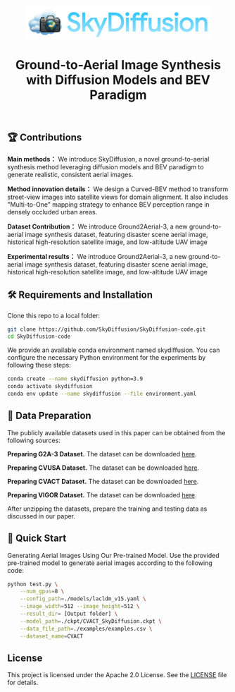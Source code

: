 

<div align="center">
	<img src="./img/skydiffusion_icon.png" alt="" height=75>
	<h1>Ground-to-Aerial Image Synthesis with  Diffusion Models and BEV Paradigm</h1>
</div>


<img src="./img/pipeline.jpg" alt="">


## 🏆 Contributions

**Main methods：** We introduce SkyDiffusion, a novel ground-to-aerial synthesis method leveraging diffusion models and BEV paradigm to generate realistic, consistent aerial images.

**Method innovation details：** We design a Curved-BEV method to transform street-view images into satellite views for domain alignment. It also includes "Multi-to-One" mapping strategy to enhance BEV perception range in densely occluded urban areas.

**Dataset Contribution：** We introduce Ground2Aerial-3, a new ground-to-aerial image synthesis dataset, featuring disaster scene aerial image, historical high-resolution satellite image, and low-altitude UAV image

**Experimental results：** We introduce Ground2Aerial-3, a new ground-to-aerial image synthesis dataset, featuring disaster scene aerial image, historical high-resolution satellite image, and low-altitude UAV image

## 🛠️ Requirements and Installation
Clone this repo to a local folder:
```bash
git clone https://github.com/SkyDiffusion/SkyDiffusion-code.git
cd SkyDiffusion-code
```

We provide an available conda environment named skydiffusion. You can configure the necessary Python environment for the experiments by following these steps:
```bash
conda create --name skydiffusion python=3.9
conda activate skydiffusion
conda env update --name skydiffusion --file environment.yaml
```

## 🤗 Data Preparation
The publicly available datasets used in this paper can be obtained from the following sources: 

**Preparing G2A-3 Dataset.**  The dataset can be downloaded [here](https://huggingface.co/datasets/SkyDiff1109/G2A-3). 

**Preparing CVUSA Dataset.**  The dataset can be downloaded [here](https://mvrl.cse.wustl.edu/datasets/cvusa). 

**Preparing CVACT Dataset.**  The dataset can be downloaded [here](https://github.com/Liumouliu/OriCNN). 

**Preparing VIGOR Dataset.**  The dataset can be downloaded [here](https://github.com/Jeff-Zilence/VIGOR/tree/main). 

After unzipping the datasets, prepare the training and testing data as discussed in our paper.



## 🚀 Quick Start
Generating Aerial Images Using Our Pre-trained Model. Use the provided pre-trained model to generate aerial images according to the following code:
```bash
python test.py \
    --num_gpus=8 \
    --config_path=./models/lacldm_v15.yaml \
    --image_width=512 --image_height=512 \
    --result_dir= [Output folder] \
    --model_path=./ckpt/CVACT_SkyDiffusion.ckpt \
    --data_file_path=./examples/examples.csv \
    --dataset_name=CVACT
```

## License

This project is licensed under the Apache 2.0 License. See the [LICENSE](LICENSE) file for details.
